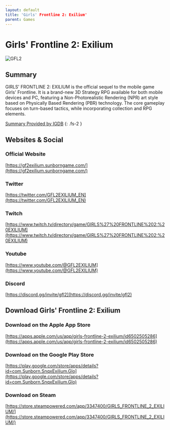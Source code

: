 ```yaml
---
layout: default
title: 'Girls' Frontline 2: Exilium'
parent: Games
---
```


# Girls' Frontline 2: Exilium

![GFL2](https://cdn.discordapp.com/emojis/1356717156255006992.png)

## Summary

GIRLS' FRONTLINE 2: EXILIUM is the official sequel to the mobile game Girls' Frontline. It is a brand-new 3D Strategy RPG available for both mobile devices and PC, featuring a Non-Photorealistic Rendering (NPR) art style based on Physically Based Rendering (PBR) technology. The core gameplay focuses on turn-based tactics, while incorporating collection and RPG elements.

[Summary Provided by IGDB](https://www.igdb.com/games/girls-frontline-2-exilium)
{: .fs-2 }

## Websites & Social

### Official Website

[https://gf2exilium.sunborngame.com/](https://gf2exilium.sunborngame.com/)

### Twitter

[https://twitter.com/GFL2EXILIUM_EN](https://twitter.com/GFL2EXILIUM_EN)

### Twitch

[https://www.twitch.tv/directory/game/GIRLS%27%20FRONTLINE%202:%20EXILIUM](https://www.twitch.tv/directory/game/GIRLS%27%20FRONTLINE%202:%20EXILIUM)

### Youtube

[https://www.youtube.com/@GFL2EXILIUM](https://www.youtube.com/@GFL2EXILIUM)

### Discord

[https://discord.gg/invite/gfl2](https://discord.gg/invite/gfl2)

## Download Girls' Frontline 2: Exilium

### Download on the Apple App Store

[https://apps.apple.com/us/app/girls-frontline-2-exilium/id6502505286](https://apps.apple.com/us/app/girls-frontline-2-exilium/id6502505286)

### Download on the Google Play Store

[https://play.google.com/store/apps/details?id=com.Sunborn.SnqxExilium.Glo](https://play.google.com/store/apps/details?id=com.Sunborn.SnqxExilium.Glo)

### Download on Steam

[https://store.steampowered.com/app/3347400/GIRLS_FRONTLINE_2_EXILIUM/](https://store.steampowered.com/app/3347400/GIRLS_FRONTLINE_2_EXILIUM/)